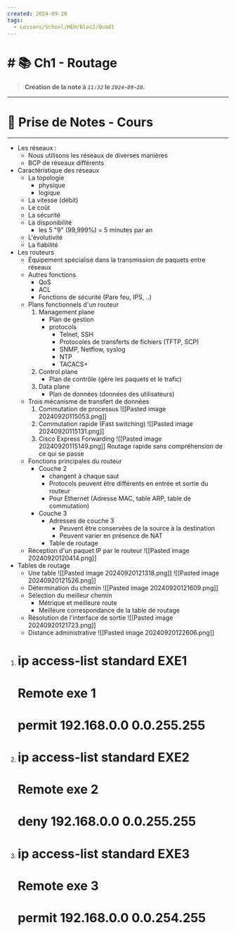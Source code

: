 ```yaml
---
created: 2024-09-20
tags:
  - Lessons/School/HEH/Bloc2/Quad1
---
```


# # 📚  Ch1 - Routage
> **Création de la note à *`11:32`* le *`2024-09-20`.***
---

# 📝 Prise de Notes - Cours

---
- Les réseaux :
	- Nous utilisons les réseaux de diverses manières
	- BCP de réseaux différents
- Caractéristique des réseaux
	- La topologie
		- physique
		- logique
	- La vitesse (débit)
	- Le coût
	- La sécurité
	- La disponibilité
		- les 5 "9" (99,999%) = 5 minutes par an
	- L'évolutivité
	- La fiabilité
- Les routeurs
	- Équipement spécialisé dans la transmission de paquets entre réseaux
	- Autres fonctions
		- QoS
		- ACL
		- Fonctions de sécurité (Pare feu, IPS, ..)
	- Plans fonctionnels d'un routeur
		1. Management plane
			- Plan de gestion
			- protocols
				- Telnet, SSH
				- Protocoles de transferts de fichiers (TFTP, SCP)
				- SNMP, Netflow, syslog
				- NTP
				- TACACS+
		2. Control plane
			- Plan de contrôle (gère les paquets et le trafic)
		3. Data plane
			- Plan de données (données des utilisateurs)
	- Trois mécanisme de transfert de données
		1. Commutation de processus
			![[Pasted image 20240920115053.png]]
		2. Commutation rapide (Fast switching)
			![[Pasted image 20240920115131.png]]
		3. Cisco Express Forwarding
			![[Pasted image 20240920115149.png]]
			Routage rapide sans compréhension de ce qui se passe
	- Fonctions principales du routeur
		- Couche 2
			- changent à chaque saut
			- Protocols peuvent être différents en entrée et sortie du routeur
			- Pour Ethernet (Adresse MAC, table ARP, table de commutation)
		- Couche 3
			- Adresses de couche 3 
				- Peuvent être conservées de la source à la destination
				- Peuvent varier en présence de NAT
			- Table de routage
	- Réception d'un paquet IP par le routeur
		![[Pasted image 20240920120414.png]]
- Tables de routage
	- Une table
		  ![[Pasted image 20240920121318.png]]
		  ![[Pasted image 20240920121526.png]]
	- Détermination du chemin
		![[Pasted image 20240920121609.png]]
	- Sélection du meilleur chemin
		- Métrique et meilleure route
		- Meilleure correspondance de la table de routage
	- Résolution de l'interface de sortie
		![[Pasted image 20240920121723.png]]
	- Distance administrative
		![[Pasted image 20240920122606.png]]





1)
	# ip access-list standard EXE1
	# Remote exe 1
	# permit 192.168.0.0 0.0.255.255
2)
	# ip access-list standard EXE2
	# Remote exe 2
	# deny 192.168.0.0 0.0.255.255
3)
	# ip access-list standard EXE3
	# Remote exe 3
	# permit 192.168.0.0 0.0.254.255